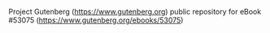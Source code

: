 Project Gutenberg (https://www.gutenberg.org) public repository for eBook #53075 (https://www.gutenberg.org/ebooks/53075)
